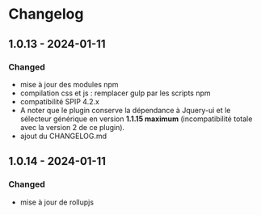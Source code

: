 # Changelog

## 1.0.13 - 2024-01-11

### Changed

- mise à jour des modules npm
- compilation css et js : remplacer gulp par les scripts npm
- compatibilité SPIP 4.2.x
- A noter que le plugin conserve la dépendance à Jquery-ui et le sélecteur générique en version **1.1.15 maximum** (incompatibilité totale avec la version 2 de ce plugin).
- ajout du CHANGELOG.md

## 1.0.14 - 2024-01-11

### Changed

- mise à jour de rollupjs
